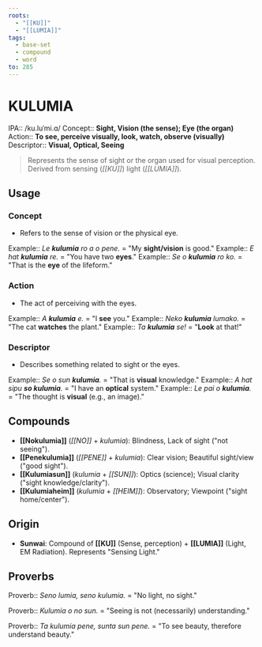 ```yaml
---
roots:
  - "[[KU]]"
  - "[[LUMIA]]"
tags:
  - base-set
  - compound
  - word
to: 285
---
```

# KULUMIA

IPA::           /ku.luˈmi.ɑ/
Concept::       **Sight, Vision (the sense); Eye (the organ)**
Action::        **To see, perceive visually, look, watch, observe (visually)**
Descriptor::    **Visual, Optical, Seeing**

> Represents the sense of sight or the organ used for visual perception. Derived from sensing (*[[KU]]*) light (*[[LUMIA]]*).

## Usage

### Concept
*   Refers to the sense of vision or the physical eye.

Example::   *Le **kulumia** ro a o pene.* = "My **sight/vision** is good."
Example::   *E hat **kulumia** re.* = "You have two **eyes**."
Example::   *Se o **kulumia** ro ko.* = "That is the **eye** of the lifeform."

### Action
*   The act of perceiving with the eyes.

Example::   *A **kulumia** e.* = "I **see** you."
Example::   *Neko **kulumia** lumako.* = "The cat **watches** the plant."
Example::   *Ta **kulumia** se!* = "**Look** at that!"

### Descriptor
*   Describes something related to sight or the eyes.

Example::   *Se o sun **kulumia**.* = "That is **visual** knowledge."
Example::   *A hat sipu **so kulumia**.* = "I have an **optical** system."
Example::   *Le pai o **kulumia**.* = "The thought is **visual** (e.g., an image)."

## Compounds
*   **[[Nokulumia]]** (*[[NO]]* + *kulumia*): Blindness, Lack of sight ("not seeing").
*   **[[Penekulumia]]** (*[[PENE]]* + *kulumia*): Clear vision; Beautiful sight/view ("good sight").
*   **[[Kulumiasun]]** (*kulumia* + *[[SUN]]*): Optics (science); Visual clarity ("sight knowledge/clarity").
*   **[[Kulumiaheim]]** (*kulumia* + *[[HEIM]]*): Observatory; Viewpoint ("sight home/center"). 

## Origin
*   **Sunwai**: Compound of **[[KU]]** (Sense, perception) + **[[LUMIA]]** (Light, EM Radiation). Represents "Sensing Light."

## Proverbs

Proverb:: *Seno lumia, seno kulumia.* = "No light, no sight."

Proverb:: *Kulumia o no sun.* = "Seeing is not (necessarily) understanding."

Proverb:: *Ta kulumia pene, sunta sun pene.* = "To see beauty, therefore understand beauty."